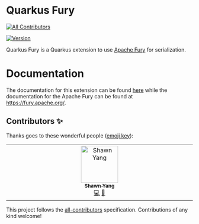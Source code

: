# Quarkus Fury
<!-- ALL-CONTRIBUTORS-BADGE:START - Do not remove or modify this section -->
[![All Contributors](https://img.shields.io/badge/all_contributors-1-orange.svg?style=flat-square)](#contributors-)
<!-- ALL-CONTRIBUTORS-BADGE:END -->

[![Version](https://img.shields.io/maven-central/v/io.quarkiverse.fury/quarkus-fury?logo=apache-maven&style=flat-square)](https://central.sonatype.com/artifact/io.quarkiverse.fury/quarkus-fury-parent)

Quarkus Fury is a Quarkus extension to use [Apache Fury](https://github.com/apache/fury) for serialization.

# Documentation

The documentation for this extension can be found [here](https://docs.quarkiverse.io/quarkus-fury/dev/index.html) while the documentation for the Apache Fury can be found at https://fury.apache.org/.

## Contributors ✨

Thanks goes to these wonderful people ([emoji key](https://allcontributors.org/docs/en/emoji-key)):

<!-- ALL-CONTRIBUTORS-LIST:START - Do not remove or modify this section -->
<!-- prettier-ignore-start -->
<!-- markdownlint-disable -->
<table>
  <tbody>
    <tr>
      <td align="center" valign="top" width="14.28%"><a href="https://github.com/chaokunyang"><img src="https://avatars.githubusercontent.com/u/12445254?v=4?s=100" width="100px;" alt="Shawn Yang"/><br /><sub><b>Shawn Yang</b></sub></a><br /><a href="https://github.com/quarkiverse/quarkus-fury/commits?author=chaokunyang" title="Code">💻</a> <a href="#maintenance-chaokunyang" title="Maintenance">🚧</a></td>
    </tr>
  </tbody>
</table>

<!-- markdownlint-restore -->
<!-- prettier-ignore-end -->

<!-- ALL-CONTRIBUTORS-LIST:END -->

This project follows the [all-contributors](https://github.com/all-contributors/all-contributors) specification. Contributions of any kind welcome!